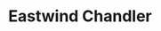---
layout: place
title: "Eastwind Chandler"
permalink: /arizona/chandler/eastwind-chandler.html
stateAbbr: AZ
stateName: Arizona
cityName: Chandler
seo:
  name: "Eastwind Chandler"
  type: Restaurant
  links: https://www.facebook.com/EastwindSushi/
description: "Looking for sushi in Chandler, Arizona? Check out Eastwind Chandler for a delightful Japanese dining experience. Enjoy a variety of sushi and other dishes in..."
place_id: ChIJjXHIYhCqK4cRMcY6eXYJhGs
photos:
  - name: >-
      places/ChIJjXHIYhCqK4cRMcY6eXYJhGs/photos/AeeoHcKQ-V7D4pavtYufFSw1Q2e6zjqBya315RqpW1xo89zIB7ntCUCR3xS26C1_jgOxfa1_ttBOkQNmirzQjGGDtS_Oq6_nViVVs6ymZzYsO4LWoMmKMxA1LpAtdYODdDn1RT8lAFTGgiMJDVmVsx4T6Eu8ewsAvRQ2CRODwurPRc4f9vpIt_V3Lw01pQupdnIW2mYX_7qvik9QCOZwStdPRitkbnxiTaRADYiinNbXFuKGxIye8oc58Un-nOF1bJaaTN1RIn_RdL7ABIG-zpV6wG_Md2gn2NAX7W-T3bfdi1k14Um94Ge7G6bVlrG5LQQeG36wzJy3aecJUghZCgUITsvC87R0-9P-KeGkahbKepQCJf2ks-sqFfpPkslrnWLuYffSO6wDbq25d3Q7NvoU2PbG6VE5KDXpQmONY_DaXFMu7w
    widthPx: 3024
    heightPx: 2025
    authorAttributions:
      - displayName: J.B. Chandler
        uri: https://maps.google.com/maps/contrib/103471665700905615546
        photoUri: >-
          https://lh3.googleusercontent.com/a-/ALV-UjUQm7AtX9lKnS0sSjA8jzahBnHwLlBVW4zXJna35JoUB0_WXgQXBQ=s100-p-k-no-mo
    flagContentUri: >-
      https://www.google.com/local/imagery/report/?cb_client=maps_api_places.places_api&image_key=!1e10!2sCIHM0ogKEICAgMCAzefOGQ&hl=en-US
    googleMapsUri: >-
      https://www.google.com/maps/place//data=!3m4!1e2!3m2!1sCIHM0ogKEICAgMCAzefOGQ!2e10!4m2!3m1!1s0x872baa1062c8718d:0x6b840976793ac631
  - name: >-
      places/ChIJjXHIYhCqK4cRMcY6eXYJhGs/photos/AeeoHcJum6UzqanDC0l5Ncx57B1Z7nfInzPxTro3ZvQ-HV7wVYZvbtC2zwroxzwlQCr3N5Lkd3vpL4FzWBz9W-Z9MLm9NtK7Hv_XmQ3FE9B5lPENypzh8CsWnzROYLZnUP56mvHTnt7KVqP19dVUQnTLnB_Hk7ue-rXT8fkcOusOtq4HcZNAIZm6q2-1zkf8AVeMLxNZVJWQaaUsuarMSOx3RyRsFP61S0gBFmpAjq_5u7knr8a-lRmBwdMkDWx0eyjJou10EwUa9UIAO73OPSncqxyjAzTI-QEOUe-9MUIIxyX2svlUUEZueIBqaIlzDvM4bs9tsrAI8SA5eXXtoW5eT_nx7FFNsdkd2kq4vBUZ8r4Ek-qeCUZDucMbiuAoFVGDe_w1L-1BOlO-G7Of5AU3l7l3uTSieYWa6AZSyi0iZXzQ9ao
    widthPx: 4000
    heightPx: 3000
    authorAttributions:
      - displayName: Shyla Pimentel
        uri: https://maps.google.com/maps/contrib/114881137498260919969
        photoUri: >-
          https://lh3.googleusercontent.com/a-/ALV-UjUOyBWFYbsbHn28QP0pyJ_-Tsc9XB84TTBY3QWhEb7EHyBIR1tAKw=s100-p-k-no-mo
    flagContentUri: >-
      https://www.google.com/local/imagery/report/?cb_client=maps_api_places.places_api&image_key=!1e10!2sCIHM0ogKEICAgIDG2day6gE&hl=en-US
    googleMapsUri: >-
      https://www.google.com/maps/place//data=!3m4!1e2!3m2!1sCIHM0ogKEICAgIDG2day6gE!2e10!4m2!3m1!1s0x872baa1062c8718d:0x6b840976793ac631
  - name: >-
      places/ChIJjXHIYhCqK4cRMcY6eXYJhGs/photos/AeeoHcLWqakQmMjUtoX7b7ZbSpINryyZrafBTtoGjeh71ibrwqePcLXpnNtMlMP0q1jyaBerZsyi3sTTYq3fmdf7P2hLpVWrEVd8LLnVm-GbTa_zF1qD938N0Gech0C2UFTHX-3fEuAdnV2ui7EhNJPD6OE70BQwHHKAnMlMuOucd7ZJfwcxCOgziTP5b4CytgiiEibw9N3gvhOtsbeWryeHyMgltF3eZT_rbyGqEQi1_fbAl37Peua3f9RaR15W7qrThtqGEw9xUJaC83vvT4uCKGvRdkqbkKE6uiya8FTegWe_ojaUVZkMS3ZiplelnUsjfzrKayLKy6cHUfBbbE27zjJO6TILeUP1xgWbRH4JCOtL3N5kPt5V7K-QDe1gcXueAEgbay6VYw4hwjlXL9Svu2E6ghp32BG7jp-N90zxZCs
    widthPx: 4000
    heightPx: 3000
    authorAttributions:
      - displayName: edb vista
        uri: https://maps.google.com/maps/contrib/109340837297122734163
        photoUri: >-
          https://lh3.googleusercontent.com/a-/ALV-UjUopDmISsSCd44YHfhq651C-IFcb3y0Cfr7kRerg2k0-x3SK8Ud=s100-p-k-no-mo
    flagContentUri: >-
      https://www.google.com/local/imagery/report/?cb_client=maps_api_places.places_api&image_key=!1e10!2sCIHM0ogKEICAgICq_PLjSw&hl=en-US
    googleMapsUri: >-
      https://www.google.com/maps/place//data=!3m4!1e2!3m2!1sCIHM0ogKEICAgICq_PLjSw!2e10!4m2!3m1!1s0x872baa1062c8718d:0x6b840976793ac631
  - name: >-
      places/ChIJjXHIYhCqK4cRMcY6eXYJhGs/photos/AeeoHcJXsHTkBApHHzaX1ih_yOZ-ZvAaQARe2PGjjRHNCChNGAABwCqBkGaFa1__muccgaTRGK4P66BnQe38rUDqHKFqssV4vr5MeyIE7eOS86qji1y3LKTqMIAV2Ock8gIJuWnRazvurJrzCoHmYsZEI9-DPDoRJ0oiezlnRBZKjbZYpuKRmagBhnRkv3scFv5nwIezU-Gi5tAuz86gl_nHYbMmMloN9jjK2BdV0tTvNv2xBRccENxx-ZkdOffmVGtdx7LnfduroIFQ1E1KImBQZoQDCTnrD1miIo4Ny8YKdezz1Pxn3M0WYMNZBDGIZk8BZgY6GbWkUH1z_j-CBTqEQH1un4eJ8u5fJt5qYvVibbnrHfIfBqnmw2Jbk9cKHYliHAXerGi07SSnkLAxan-2LY3YM8q1rfYcZC32_5ukDrdjia71
    widthPx: 3874
    heightPx: 2906
    authorAttributions:
      - displayName: Patrick Murphy
        uri: https://maps.google.com/maps/contrib/118047827104495690276
        photoUri: >-
          https://lh3.googleusercontent.com/a-/ALV-UjUGsBGspAH-U7Cf-7LZmh9IS-08Nc5H05OJ_Ln1cgC8etuX_wCr=s100-p-k-no-mo
    flagContentUri: >-
      https://www.google.com/local/imagery/report/?cb_client=maps_api_places.places_api&image_key=!1e10!2sCIHM0ogKEICAgICjruOs_QE&hl=en-US
    googleMapsUri: >-
      https://www.google.com/maps/place//data=!3m4!1e2!3m2!1sCIHM0ogKEICAgICjruOs_QE!2e10!4m2!3m1!1s0x872baa1062c8718d:0x6b840976793ac631
  - name: >-
      places/ChIJjXHIYhCqK4cRMcY6eXYJhGs/photos/AeeoHcKOBiLg6tujXHSgkhelAc2K7EBLas6r4cnSFJkuvbWQC46jIj7XKzhPG1a8m3cqkZ8ZIXH_cII1tJEgpP5zINnVkNRjY5Y_YkPlSy5McOg7KmmajlSo3JZZQXlgZQXKNticAh0OCKKI-tSC2oa4AUvCg_rvW5USdFyA87gbxql5EUC4ueyeWs8_MU_J_wqacEQJrsXxUK2Vx73Fgi_7zNdqwt4jQ_WXoueMSrs-_7qWvMpeAvocr8EBgffqwLcL2s3wcjmmTLoHmwMoHbtTFZP4lY6I7kNpDdZ9Y48WmLKtRThp76FqsfLlXOBZv-Qtkt0a9gNLa_thU-w9r55TTgVpPPV2YgizIZwxW7v6tE7QMh36eQXDcBGb_bdzdeVKUdRndS3Ycl6T4doF8eo1aVb6Yr9KlX2gglQBUnQ4jNJo1w
    widthPx: 3000
    heightPx: 4000
    authorAttributions:
      - displayName: Tyson Willard
        uri: https://maps.google.com/maps/contrib/118181508088334054942
        photoUri: >-
          https://lh3.googleusercontent.com/a-/ALV-UjXXarokGL69JYeD6zvGp82OXscNOH_zVenUO_viTbLFCYWrkEQLdQ=s100-p-k-no-mo
    flagContentUri: >-
      https://www.google.com/local/imagery/report/?cb_client=maps_api_places.places_api&image_key=!1e10!2sCIHM0ogKEICAgICmuYCBJg&hl=en-US
    googleMapsUri: >-
      https://www.google.com/maps/place//data=!3m4!1e2!3m2!1sCIHM0ogKEICAgICmuYCBJg!2e10!4m2!3m1!1s0x872baa1062c8718d:0x6b840976793ac631
  - name: >-
      places/ChIJjXHIYhCqK4cRMcY6eXYJhGs/photos/AeeoHcKOPBnJW9pNck-L0FS3Jn5UmBEyTxccVhXxyygpYjw_VwJUuEl6PqKjhZn5hJZEK_w8OwSUlhmrqEAUFo9R5yE9d_oKIWqVPDUvMNDnJMgShClvBZL_L4NpMY1olhlwRa2YsRUKOU52QHlAEoKwtZtlKTc1o9sXUfgLhkC9PM03hfTSv79eh69o5LVh43APM3CoJ9qC4wxuqlD5u_I5fO5rxdWGXDaRCEJvaIiXavDlR2IB5X6UT-JDz8ouWSQfP1opkl-kuBnRQ1rYiyYUINGEZ2kgxYI5dvK3TK9KqW_TzWcM1nkw3rJPd9XzMfpr_GHvhBNekXwxqK-3t6hOUg2_YqAQRCXdPrP_aqajdbUMSt786u5_7O7-VxWXyHVmyr-cer8K6KqblY_DT-6eIKa-DuD2F95pEwC-OzUCpLMruIc
    widthPx: 4032
    heightPx: 3024
    authorAttributions:
      - displayName: Marita Whitaker
        uri: https://maps.google.com/maps/contrib/100512942393648840070
        photoUri: >-
          https://lh3.googleusercontent.com/a-/ALV-UjWN76VKCkoyIyq_JRbiflDAPg5qOEVx5ehus0HV_DIr33wY70J24w=s100-p-k-no-mo
    flagContentUri: >-
      https://www.google.com/local/imagery/report/?cb_client=maps_api_places.places_api&image_key=!1e10!2sCIHM0ogKEICAgID4-aSTxgE&hl=en-US
    googleMapsUri: >-
      https://www.google.com/maps/place//data=!3m4!1e2!3m2!1sCIHM0ogKEICAgID4-aSTxgE!2e10!4m2!3m1!1s0x872baa1062c8718d:0x6b840976793ac631
  - name: >-
      places/ChIJjXHIYhCqK4cRMcY6eXYJhGs/photos/AeeoHcLaLcz4SB296OD5s83ZwYE78Z7mv_OWEiVA7gSrIKH5V4jbC6XuQ3ZuaJBRT-LiVZwkQjijIaNe1hcChicM-dZB1yF_OnH_wKvvchqMDxBCOIlJY07NaCi46_2nKeb0D0QMRn224Zg0mY_2pcmRPlXrCWFZdmXiCkMUfQArgiE4897uVG0yzO290hNVcSPFlgWR0HhP2X_koufEb9lpqlcbQDjBuzNa_G49Y9KLsTTg5G-TGL-tE-tpK6GIAjG17h6cMYZ4DHw7-Heh7pNrK0B5gqjd-n08G2BetZBIwP2tvaguytjYoPYda7iYJzBsF4jjO7-NNMAV6Hw98nf1A9qyxW-ChKBCgyIgdG72DkFLHMztlORckLVAvlO62U4M11U5EjC7UN1md7-RswvTal5sUYj4q99AGbqFJndSD_2jHrbx
    widthPx: 4032
    heightPx: 3024
    authorAttributions:
      - displayName: Angella M
        uri: https://maps.google.com/maps/contrib/117681929785605395337
        photoUri: >-
          https://lh3.googleusercontent.com/a-/ALV-UjVb_eoau5tD1pD7BozFpqWnsr6tzUknvT6m3XGn1EjcAAlPj5oKOQ=s100-p-k-no-mo
    flagContentUri: >-
      https://www.google.com/local/imagery/report/?cb_client=maps_api_places.places_api&image_key=!1e10!2sCIHM0ogKEICAgICyy6r35gE&hl=en-US
    googleMapsUri: >-
      https://www.google.com/maps/place//data=!3m4!1e2!3m2!1sCIHM0ogKEICAgICyy6r35gE!2e10!4m2!3m1!1s0x872baa1062c8718d:0x6b840976793ac631
  - name: >-
      places/ChIJjXHIYhCqK4cRMcY6eXYJhGs/photos/AeeoHcKPk-mQzWysAmZLB1rMSZn9RNLkxcIaCg9g8Jp4x004VBZxZzsYJHxlh2jrYaZeb4oA557BqZhgXtch1D4JVK3h7abOYV6cuAsaer_e_I90QAgKL26KkFSVO6Di07jc0Sf16ET1rq-vXGob2ri-PDi-Xzd3sjA5JB7zcE45j1MD_bs5CfU509W3N1YhEgPUydLSIhmzRBF0M2GZye9bMNTg6X2jUTkT-cb8MolXF7eJ9F_UMANZ_W3c8_dl6RpJCxrIwHBoYgoF7Onmvf2GHavvJqLEBdJCovS7SqAevXe8HviFywH4kCIAlNGiHb8tpQCQvsjQricpyycHQ8d2kHJCO0BkQ-ZXtQ6MAVTSmINQdNrognTibTetrGE8zOd2yohK-f57-ki339XaIlsQLUnscx1xczyC3z18kb0PJ_L0Kg
    widthPx: 4032
    heightPx: 3024
    authorAttributions:
      - displayName: Mayra Martinez
        uri: https://maps.google.com/maps/contrib/117991831046237305312
        photoUri: >-
          https://lh3.googleusercontent.com/a/ACg8ocKaJe5BifOHx1NV4iTTHztVvNsTMtNDPkJefYxOJLPSU5MwlQ=s100-p-k-no-mo
    flagContentUri: >-
      https://www.google.com/local/imagery/report/?cb_client=maps_api_places.places_api&image_key=!1e10!2sCIHM0ogKEICAgIDn8t2OSQ&hl=en-US
    googleMapsUri: >-
      https://www.google.com/maps/place//data=!3m4!1e2!3m2!1sCIHM0ogKEICAgIDn8t2OSQ!2e10!4m2!3m1!1s0x872baa1062c8718d:0x6b840976793ac631
  - name: >-
      places/ChIJjXHIYhCqK4cRMcY6eXYJhGs/photos/AeeoHcIfnYggQz5qOI7C51qzm2jOF8H_Ox_aHZw1hFt7jSuAkU1g9UAqnvtelWMkCfBw5lj0Ey8chQsUDU2frojb-Lk3zIZbhYvcrOq2_AhCi7LGBHACvPBZOPHwLle2WBvroUyohF85ZjgCKdcKVtghfNkiT-Ci7P83G0pDak0jgtJEHTtJPtgh8Jc1I7WutDa8DjN2vjsPz38ydRnOkoOBOk8bLm65SWNJuDdfYNGN4-V-mVm0TCE04MWfIzc5_9V1XQUAfWXAEY4VxlFEx8WbEcgwFjGTyIq5Q4oPSGL8Ph8--mBuo5UgOWSLk-J5d-CWEumPD6asofXIGQvq9eTUT5Rtv1a72Phblni_A1aInnqB0P8PwoXDy9JsaTm65-iBwMQJke0XM4AVeLQ_BtiSEtRarml42ngpsOxE_eegssBUrA
    widthPx: 3024
    heightPx: 4032
    authorAttributions:
      - displayName: Crystal Ferrante
        uri: https://maps.google.com/maps/contrib/116699041175553166081
        photoUri: >-
          https://lh3.googleusercontent.com/a-/ALV-UjXDcaBdjyPzYoklbLJM4gY9ZmTvHaT48MG4DI2yThRjv5ZIGkLZ6w=s100-p-k-no-mo
    flagContentUri: >-
      https://www.google.com/local/imagery/report/?cb_client=maps_api_places.places_api&image_key=!1e10!2sCIHM0ogKEICAgIDC2-a7eg&hl=en-US
    googleMapsUri: >-
      https://www.google.com/maps/place//data=!3m4!1e2!3m2!1sCIHM0ogKEICAgIDC2-a7eg!2e10!4m2!3m1!1s0x872baa1062c8718d:0x6b840976793ac631
  - name: >-
      places/ChIJjXHIYhCqK4cRMcY6eXYJhGs/photos/AeeoHcKCAXsDQAqyn1yKLkOtq79sk7wCCOfOMEB8Qp4geDSCgIKJ2KaT5O94WWHyDy-w8PvrgHj5lKpOibHmCnMwz30pHBDJYOcTCOaEyvZWc_IGFfpSjGWN-gyP-qljgXu10oyUU7U1E8eqfWks_YTuAoxNss5lqpLg8AAAXGS1BUEQG2hkzqF1wROIaKGeivBowXFgdohsdGYfJg7vHIyj6V3sSk-nrz0TflyJoctK59ecllVr4c7DT9dqr5jJ5sywhtB5ttGih4BiIoxSjALzqXA1W_u54JedMUGnvhWZTmXzVMLeBPJ7kNvCRAP2KW-uO6CgYZiD_lugHUNo2aEmTWKd7rqnoFFNH0FGGlFuVHjXafEBGMu3KAQ-PGDJUH5NRTy9qax3Z-pQG7Olc6XakoIo8tvtPTk_7HmjiYcs5NI4xw
    widthPx: 4000
    heightPx: 1800
    authorAttributions:
      - displayName: Jay R
        uri: https://maps.google.com/maps/contrib/107057173832632034353
        photoUri: >-
          https://lh3.googleusercontent.com/a-/ALV-UjXispA04FtGd9witxV_l2Ri6nmTKzxbEqr8_WqGqBOrj2ZXS9lP=s100-p-k-no-mo
    flagContentUri: >-
      https://www.google.com/local/imagery/report/?cb_client=maps_api_places.places_api&image_key=!1e10!2sCIHM0ogKEICAgICByOGfQQ&hl=en-US
    googleMapsUri: >-
      https://www.google.com/maps/place//data=!3m4!1e2!3m2!1sCIHM0ogKEICAgICByOGfQQ!2e10!4m2!3m1!1s0x872baa1062c8718d:0x6b840976793ac631
address: 58 W Buffalo St, Chandler, AZ 85225, USA
street: 58 W Buffalo St
city: Chandler
state: AZ
zip: '85225'
country: USA
neighborhood: Downtown
latitude: '33.304756'
longitude: '-111.842137'
accessibility_options:
  wheelchairAccessibleParking: true
  wheelchairAccessibleEntrance: true
  wheelchairAccessibleRestroom: true
  wheelchairAccessibleSeating: true
business_status: OPERATIONAL
name: Eastwind Chandler
google_maps_links:
  directionsUri: >-
    https://www.google.com/maps/dir//''/data=!4m7!4m6!1m1!4e2!1m2!1m1!1s0x872baa1062c8718d:0x6b840976793ac631!3e0
  placeUri: https://maps.google.com/?cid=7747327663428781617
  writeAReviewUri: >-
    https://www.google.com/maps/place//data=!4m3!3m2!1s0x872baa1062c8718d:0x6b840976793ac631!12e1
  reviewsUri: >-
    https://www.google.com/maps/place//data=!4m4!3m3!1s0x872baa1062c8718d:0x6b840976793ac631!9m1!1b1
  photosUri: >-
    https://www.google.com/maps/place//data=!4m3!3m2!1s0x872baa1062c8718d:0x6b840976793ac631!10e5
primary_type: Sushi Restaurant
opening_hours:
  regular: null
  current: null
secondary_opening_hours:
  regular:
    weekdayDescriptions: null
    type: null
  current:
    weekdayDescriptions: null
    type: null
phone: (480) 855-7451
price_level: PRICE_LEVEL_INEXPENSIVE
price_range: $10 &ndash; $20
rating: '4.2'
rating_count: 870
website: https://www.facebook.com/EastwindSushi/
reviews: null
parking_options: null
payment_options: null
allow_dogs: null
curbside_pickup: null
delivery: null
dine_in: null
good_for_children: null
good_for_groups: null
good_for_sports: null
live_music: null
menu_for_children: null
outdoor_seating: null
reservable: null
restroom: null
serves_beer: null
serves_breakfast: null
serves_brunch: null
serves_cocktails: null
serves_coffee: null
serves_dinner: null
serves_dessert: null
serves_lunch: null
serves_vegetarian_food: null
serves_wine: null
takeout: null
summary: null

---